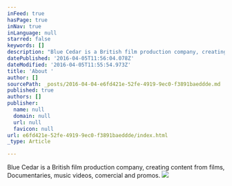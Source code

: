 ```yaml
---
inFeed: true
hasPage: true
inNav: true
inLanguage: null
starred: false
keywords: []
description: "Blue Cedar is a British film production company, creating content from films, Documentaries, music videos, comercial \_and promos. \_"
datePublished: '2016-04-05T11:56:04.078Z'
dateModified: '2016-04-05T11:55:54.973Z'
title: 'About '
author: []
sourcePath: _posts/2016-04-04-e6fd421e-52fe-4919-9ec0-f3891baeddde.md
published: true
authors: []
publisher:
  name: null
  domain: null
  url: null
  favicon: null
url: e6fd421e-52fe-4919-9ec0-f3891baeddde/index.html
_type: Article

---
```

Blue Cedar is a British film production company, creating content from films, Documentaries, music videos, comercial  and promos.  ![](https://the-grid-user-content.s3-us-west-2.amazonaws.com/c52bde26-c5b7-4835-80c9-955f5e18013a.jpg)